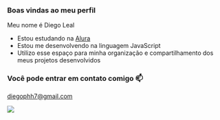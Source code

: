 ### Boas vindas ao meu perfil

Meu nome é Diego Leal

- Estou estudando na [Alura](https://www.alura.com.br)
- Estou me desenvolvendo na linguagem JavaScript
- Utilizo esse espaço para minha organização e compartilhamento dos meus projetos desenvolvidos

### Você pode entrar em contato comigo 📫
diegophh7@gmail.com

![](https://media1.tenor.com/m/HhXrkoNs09UAAAAC/vegeta-vegeta-rain.gif)
